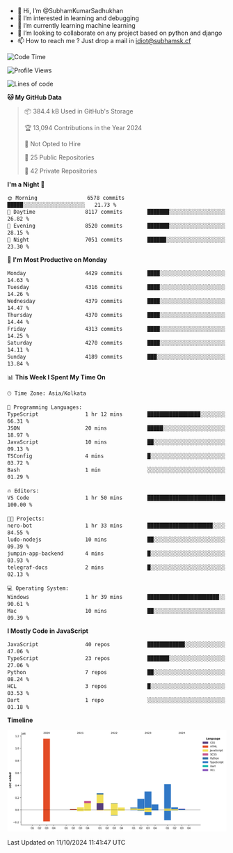 - 👋 Hi, I’m @SubhamKumarSadhukhan
- 👀 I’m interested in learning and debugging
- 🌱 I’m currently learning machine learning
- 💞️ I’m looking to collaborate on any project based on python and django
- 📫 How to reach me ?
      Just drop a mail in idiot@subhamsk.cf

<!---
SubhamKumarSadhukhan/SubhamKumarSadhukhan is a ✨ special ✨ repository because its `README.md` (this file) appears on your GitHub profile.
You can click the Preview link to take a look at your changes.
--->


<!--START_SECTION:waka-->
![Code Time](http://img.shields.io/badge/Code%20Time-2%2C555%20hrs%2016%20mins-blue)

![Profile Views](http://img.shields.io/badge/Profile%20Views-1-blue)

![Lines of code](https://img.shields.io/badge/From%20Hello%20World%20I%27ve%20Written-2.8%20million%20lines%20of%20code-blue)

**🐱 My GitHub Data** 

> 📦 384.4 kB Used in GitHub's Storage 
 > 
> 🏆 13,094 Contributions in the Year 2024
 > 
> 🚫 Not Opted to Hire
 > 
> 📜 25 Public Repositories 
 > 
> 🔑 42 Private Repositories 
 > 
**I'm a Night 🦉** 

```text
🌞 Morning                6578 commits        █████░░░░░░░░░░░░░░░░░░░░   21.73 % 
🌆 Daytime                8117 commits        ███████░░░░░░░░░░░░░░░░░░   26.82 % 
🌃 Evening                8520 commits        ███████░░░░░░░░░░░░░░░░░░   28.15 % 
🌙 Night                  7051 commits        ██████░░░░░░░░░░░░░░░░░░░   23.30 % 
```
📅 **I'm Most Productive on Monday** 

```text
Monday                   4429 commits        ████░░░░░░░░░░░░░░░░░░░░░   14.63 % 
Tuesday                  4316 commits        ████░░░░░░░░░░░░░░░░░░░░░   14.26 % 
Wednesday                4379 commits        ████░░░░░░░░░░░░░░░░░░░░░   14.47 % 
Thursday                 4370 commits        ████░░░░░░░░░░░░░░░░░░░░░   14.44 % 
Friday                   4313 commits        ████░░░░░░░░░░░░░░░░░░░░░   14.25 % 
Saturday                 4270 commits        ████░░░░░░░░░░░░░░░░░░░░░   14.11 % 
Sunday                   4189 commits        ███░░░░░░░░░░░░░░░░░░░░░░   13.84 % 
```


📊 **This Week I Spent My Time On** 

```text
🕑︎ Time Zone: Asia/Kolkata

💬 Programming Languages: 
TypeScript               1 hr 12 mins        █████████████████░░░░░░░░   66.31 % 
JSON                     20 mins             █████░░░░░░░░░░░░░░░░░░░░   18.97 % 
JavaScript               10 mins             ██░░░░░░░░░░░░░░░░░░░░░░░   09.13 % 
TSConfig                 4 mins              █░░░░░░░░░░░░░░░░░░░░░░░░   03.72 % 
Bash                     1 min               ░░░░░░░░░░░░░░░░░░░░░░░░░   01.29 % 

🔥 Editors: 
VS Code                  1 hr 50 mins        █████████████████████████   100.00 % 

🐱‍💻 Projects: 
nero-bot                 1 hr 33 mins        █████████████████████░░░░   84.55 % 
ludo-nodejs              10 mins             ██░░░░░░░░░░░░░░░░░░░░░░░   09.39 % 
jumpin-app-backend       4 mins              █░░░░░░░░░░░░░░░░░░░░░░░░   03.93 % 
telegraf-docs            2 mins              █░░░░░░░░░░░░░░░░░░░░░░░░   02.13 % 

💻 Operating System: 
Windows                  1 hr 39 mins        ███████████████████████░░   90.61 % 
Mac                      10 mins             ██░░░░░░░░░░░░░░░░░░░░░░░   09.39 % 
```

**I Mostly Code in JavaScript** 

```text
JavaScript               40 repos            ████████████░░░░░░░░░░░░░   47.06 % 
TypeScript               23 repos            ███████░░░░░░░░░░░░░░░░░░   27.06 % 
Python                   7 repos             ██░░░░░░░░░░░░░░░░░░░░░░░   08.24 % 
HCL                      3 repos             █░░░░░░░░░░░░░░░░░░░░░░░░   03.53 % 
Dart                     1 repo              ░░░░░░░░░░░░░░░░░░░░░░░░░   01.18 % 
```



**Timeline**

![Lines of Code chart](https://raw.githubusercontent.com/SubhamKumarSadhukhan/SubhamKumarSadhukhan/main/assets/bar_graph.png)


 Last Updated on 11/10/2024 11:41:47 UTC
<!--END_SECTION:waka-->
